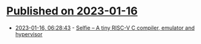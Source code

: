 # [Published on 2023-01-16](index.md)

* [2023-01-16, 06:28:43](https://news.ycombinator.com/item?id=34397514) - [Selfie – A tiny RISC-V C compiler, emulator and hypervisor](http://selfie.cs.uni-salzburg.at/)
